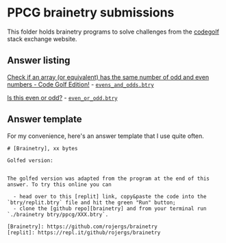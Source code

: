 # PPCG brainetry submissions

This folder holds brainetry programs to solve challenges from the [codegolf](codegolf.stackexchange.com) stack exchange website.

## Answer listing

[Check if an array (or equivalent) has the same number of odd and even numbers - Code Golf Edition!](https://codegolf.stackexchange.com/a/206710/75323) - [`evens_and_odds.btry`](./evens_and_odds.btry)

[Is this even or odd?](https://codegolf.stackexchange.com/a/206829/75323) - [`even_or_odd.btry`](./even_or_odd.btry)

## Answer template

For my convenience, here's an answer template that I use quite often.

```
# [Brainetry], xx bytes

Golfed version:


The golfed version was adapted from the program at the end of this answer. To try this online you can

  - head over to this [replit] link, copy&paste the code into the `btry/replit.btry` file and hit the green "Run" button;
  - clone the [github repo][brainetry] and from your terminal run `./brainetry btry/ppcg/XXX.btry`.

[Brainetry]: https://github.com/rojergs/brainetry
[replit]: https://repl.it/github/rojergs/brainetry
```